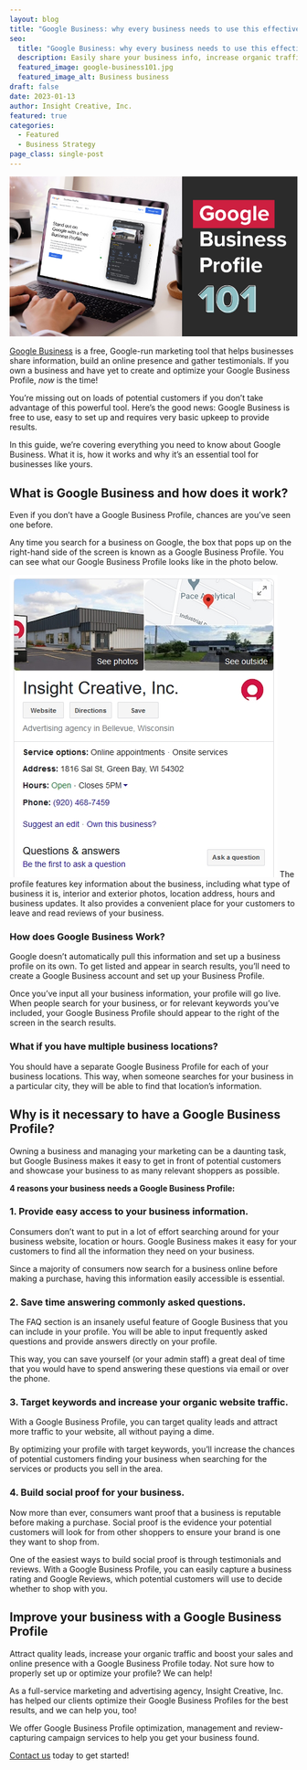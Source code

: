 ```yaml
---
layout: blog
title: "Google Business: why every business needs to use this effective tool"
seo:
  title: "Google Business: why every business needs to use this effective tool"
  description: Easily share your business info, increase organic traffic, grow your social proof and get found by potential customers with a Google Business Profile.
  featured_image: google-business101.jpg
  featured_image_alt: Business business
draft: false
date: 2023-01-13
author: Insight Creative, Inc.
featured: true
categories:
  - Featured
  - Business Strategy
page_class: single-post
---
```


<img src="google-business101.jpg">

[Google Business](https://www.google.com/business/) is a free, Google-run marketing tool that helps businesses share information, build an online presence and gather testimonials. If you own a business and have yet to create and optimize your Google Business Profile, *now* is the time!

You’re missing out on loads of potential customers if you don’t take advantage of this powerful tool. Here’s the good news: Google Business is free to use, easy to set up and requires very basic upkeep to provide results.

In this guide, we’re covering everything you need to know about Google Business. What it is, how it works and why it’s an essential tool for businesses like yours.

## What is Google Business and how does it work?

Even if you don’t have a Google Business Profile, chances are you’ve seen one before.

Any time you search for a business on Google, the box that pops up on the right-hand side of the screen is known as a Google Business Profile. You can see what our Google Business Profile looks like in the photo below.

<img src="insight-google-business-profile.jpg" class="mb-3">
The profile features key information about the business, including what type of business it is, interior and exterior photos, location address, hours and business updates. It also provides a convenient place for your customers to leave and read reviews of your business.

### How does Google Business Work?

Google doesn’t automatically pull this information and set up a business profile on its own. To get listed and appear in search results, you’ll need to create a Google Business account and set up your Business Profile.

Once you’ve input all your business information, your profile will go live. When people search for your business, or for relevant keywords you’ve included, your Google Business Profile should appear to the right of the screen in the search results.

### What if you have multiple business locations?

You should have a separate Google Business Profile for each of your business locations. This way, when someone searches for your business in a particular city, they will be able to find that location’s information.

## Why is it necessary to have a Google Business Profile?

Owning a business and managing your marketing can be a daunting task, but Google Business makes it easy to get in front of potential customers and showcase your business to as many relevant shoppers as possible.

**4 reasons your business needs a Google Business Profile:**

### 1. Provide easy access to your business information.

Consumers don’t want to put in a lot of effort searching around for your business website, location or hours. Google Business makes it easy for your customers to find all the information they need on your business.

Since a majority of consumers now search for a business online before making a purchase, having this information easily accessible is essential.

### 2. Save time answering commonly asked questions.

The FAQ section is an insanely useful feature of Google Business that you can include in your profile. You will be able to input frequently asked questions and provide answers directly on your profile.

This way, you can save yourself (or your admin staff) a great deal of time that you would have to spend answering these questions via email or over the phone.

### 3. Target keywords and increase your organic website traffic.

With a Google Business Profile, you can target quality leads and attract more traffic to your website, all without paying a dime.

By optimizing your profile with target keywords, you’ll increase the chances of potential customers finding your business when searching for the services or products you sell in the area.

### 4. Build social proof for your business.

Now more than ever, consumers want proof that a business is reputable before making a purchase. Social proof is the evidence your potential customers will look for from other shoppers to ensure your brand is one they want to shop from.

One of the easiest ways to build social proof is through testimonials and reviews. With a Google Business Profile, you can easily capture a business rating and Google Reviews, which potential customers will use to decide whether to shop with you.

## Improve your business with a Google Business Profile

Attract quality leads, increase your organic traffic and boost your sales and online presence with a Google Business Profile today. Not sure how to properly set up or optimize your profile? We can help!

As a full-service marketing and advertising agency, Insight Creative, Inc. has helped our clients optimize their Google Business Profiles for the best results, and we can help you, too!

We offer Google Business Profile optimization, management and review-capturing campaign services to help you get your business found.

[Contact us](https://insightcreative.com/contact/) today to get started!